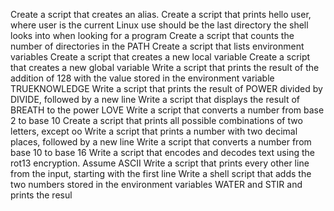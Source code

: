 Create a script that creates an alias.
Create a script that prints hello user, where user is the current Linux use
 should be the last directory the shell looks into when looking for a program
Create a script that counts the number of directories in the PATH
Create a script that lists environment variables
Create a script that creates a new local variable
Create a script that creates a new global variable
Write a script that prints the result of the addition of 128 with the value stored in the environment variable TRUEKNOWLEDGE
Write a script that prints the result of POWER divided by DIVIDE, followed by a new line
Write a script that displays the result of BREATH to the power LOVE
Write a script that converts a number from base 2 to base 10
Create a script that prints all possible combinations of two letters, except oo
Write a script that prints a number with two decimal places, followed by a new line
Write a script that converts a number from base 10 to base 16
Write a script that encodes and decodes text using the rot13 encryption. Assume ASCII
Write a script that prints every other line from the input, starting with the first line
Write a shell script that adds the two numbers stored in the environment variables WATER and STIR and prints the resul
